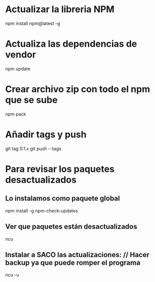 # Actualizar la libreria NPM
npm install npm@latest -g

# Actualiza las dependencias de vendor
npm update

# Crear archivo zip con todo el npm que se sube
npm pack

# Añadir tags y push
git tag 0.1.x
git push --tags

# Para revisar los paquetes desactualizados
## Lo instalamos como paquete global
npm install -g npm-check-updates
## Ver que paquetes están desactualizados
ncu
## Instalar a SACO las actualizaciones: // Hacer backup ya que puede romper el programa
ncu -u
